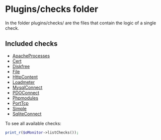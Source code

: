 # Plugins/checks folder #

In the folder plugins/checks/ are the files that contain the logic of a single check.

## Included checks ##

- [ApacheProcesses](apacheprocesses.md)
- [Cert](cert.md)
- [Diskfree](diskfree.md)
- [File](file.md)
- [HttpContent](httpcontent.md)
- [Loadmeter](loadmeter.md)
- [MysqlConnect](mysqlconnect.md)
- [PDOConnect](pdoconnect.md)
- [Phpmodules](phpmodules.md)
- [PortTcp](porttcp.md)
- [Simple](simple.md)
- [SqliteConnect](sqliteconnect.md)

To see all available checks:

```php
print_r($oMonitor->listChecks());
```
